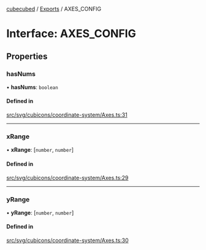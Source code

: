 [cubecubed](/reference/README.md) / [Exports](/reference/modules.md) / AXES\_CONFIG

# Interface: AXES\_CONFIG

## Properties

### hasNums

• **hasNums**: `boolean`

#### Defined in

[src/svg/cubicons/coordinate-system/Axes.ts:31](https://github.com/imaphatduc/cubecubed/blob/0bd348a/src/svg/cubicons/coordinate-system/Axes.ts#L31)

___

### xRange

• **xRange**: [`number`, `number`]

#### Defined in

[src/svg/cubicons/coordinate-system/Axes.ts:29](https://github.com/imaphatduc/cubecubed/blob/0bd348a/src/svg/cubicons/coordinate-system/Axes.ts#L29)

___

### yRange

• **yRange**: [`number`, `number`]

#### Defined in

[src/svg/cubicons/coordinate-system/Axes.ts:30](https://github.com/imaphatduc/cubecubed/blob/0bd348a/src/svg/cubicons/coordinate-system/Axes.ts#L30)
